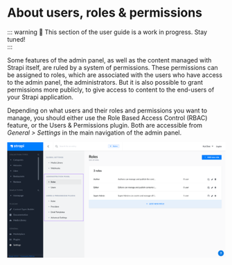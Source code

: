 # About users, roles & permissions

::: warning 🚧 This section of the user guide is a work in progress. Stay tuned!
<br>
:::

Some features of the admin panel, as well as the content managed with Strapi itself, are ruled by a system of permissions. These permissions can be assigned to roles, which are associated with the users who have access to the admin panel, the administrators. But it is also possible to grant permissions more publicly, to give access to content to the end-users of your Strapi application.

Depending on what users and their roles and permissions you want to manage, you should either use the Role Based Access Control (RBAC) feature, or the Users & Permissions plugin. Both are accessible from *General > Settings* in the main navigation of the admin panel.

![Users, permissions and roles settings](../assets/users-permissions/users-roles-permissions-settings.png)